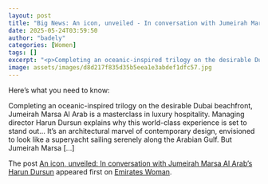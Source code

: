 ```yaml
---
layout: post
title: "Big News: An icon, unveiled - In conversation with Jumeirah Marsa Al Arab’s Harun Dursun"
date: 2025-05-24T03:59:50
author: "badely"
categories: [Women]
tags: []
excerpt: "<p>Completing an oceanic-inspired trilogy on the desirable Dubai beachfront, Jumeirah Marsa Al Arab is a masterclass in luxury hospitality. Managing d"
image: assets/images/d8d217f835d35b5eea1e3abdef1dfc57.jpg
---
```


Here’s what you need to know: <p>Completing an oceanic-inspired trilogy on the desirable Dubai beachfront, Jumeirah Marsa Al Arab is a masterclass in luxury hospitality. Managing director Harun Dursun explains why this world-class experience is set to stand out&#8230; It’s an architectural marvel of contemporary design, envisioned to look like a superyacht sailing serenely along the Arabian Gulf. But Jumeirah Marsa [&#8230;]</p>
<p>The post <a href="https://emirateswoman.com/an-icon-unveiled-in-conversation-with-jumeirah-marsa-al-arabs-harun-dursun/" rel="nofollow">An icon, unveiled: In conversation with Jumeirah Marsa Al Arab&#8217;s Harun Dursun</a> appeared first on <a href="https://emirateswoman.com" rel="nofollow">Emirates Woman</a>.</p>

